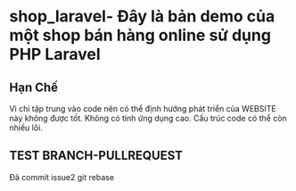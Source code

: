 # shop_laravel- Đây là bản demo của một shop bán hàng online sử dụng PHP Laravel
## Hạn Chế
Vì chỉ tập trung vào code nên có thể định hướng phát triển của WEBSITE này không được tốt. Không có tính ứng dụng cao.
Cấu trúc code có thể còn nhiều lôi.

## TEST BRANCH-PULLREQUEST
Đã commit issue2
git rebase